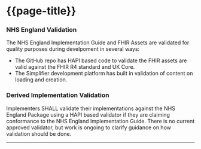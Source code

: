# {{page-title}}

### NHS England Validation
The NHS England Implementation Guide and FHIR Assets are validated for quality purposes during develpoment in several ways:
- The GitHub repo has HAPI based code to validate the FHIR assets are valid against the FHIR R4 standard and UK Core.
- The Simplifier development platform has built in validation of content on loading and creation.


### Derived Implementation Validation
Implementers SHALL validate their implementations against the NHS England Package using a HAPI based validator if they are claiming conformance to the NHS England Implementation Guide. There is no current approved validator, but work is ongoing to clarify guidance on how validation should be done.

---

